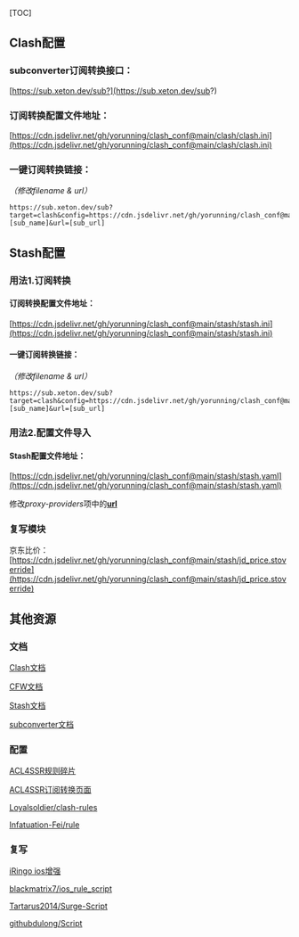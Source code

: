 [TOC]

## Clash配置

### subconverter订阅转换接口：
[https://sub.xeton.dev/sub?](https://sub.xeton.dev/sub?)

### 订阅转换配置文件地址：
[https://cdn.jsdelivr.net/gh/yorunning/clash_conf@main/clash/clash.ini](https://cdn.jsdelivr.net/gh/yorunning/clash_conf@main/clash/clash.ini)

### 一键订阅转换链接：
*（修改filename & url）*
```
https://sub.xeton.dev/sub?target=clash&config=https://cdn.jsdelivr.net/gh/yorunning/clash_conf@main/clash/clash.ini&filename=[sub_name]&url=[sub_url]
```

## Stash配置

### 用法1.订阅转换

#### 订阅转换配置文件地址：
[https://cdn.jsdelivr.net/gh/yorunning/clash_conf@main/stash/stash.ini](https://cdn.jsdelivr.net/gh/yorunning/clash_conf@main/stash/stash.ini)

#### 一键订阅转换链接：
*（修改filename & url）*
```
https://sub.xeton.dev/sub?target=clash&config=https://cdn.jsdelivr.net/gh/yorunning/clash_conf@main/stash/stash.ini&filename=[sub_name]&url=[sub_url]
```

### 用法2.配置文件导入

#### Stash配置文件地址：

[https://cdn.jsdelivr.net/gh/yorunning/clash_conf@main/stash/stash.yaml](https://cdn.jsdelivr.net/gh/yorunning/clash_conf@main/stash/stash.yaml)

修改*proxy-providers*项中的[**url**](https://github.com/yorunning/clash_conf/blob/main/stash/stash.yaml#L13)

### 复写模块
京东比价：[https://cdn.jsdelivr.net/gh/yorunning/clash_conf@main/stash/jd_price.stoverride](https://cdn.jsdelivr.net/gh/yorunning/clash_conf@main/stash/jd_price.stoverride)

## 其他资源

### 文档
[Clash文档](https://lancellc.gitbook.io/clash/)

[CFW文档](https://docs.cfw.lbyczf.com/)

[Stash文档](https://stash.wiki/)

[subconverter文档](https://github.com/tindy2013/subconverter/blob/master/README-cn.md)

### 配置
[ACL4SSR规则碎片](https://github.com/ACL4SSR/ACL4SSR/tree/master/Clash)

[ACL4SSR订阅转换页面](https://acl4ssr-sub.github.io/)

[Loyalsoldier/clash-rules](https://github.com/Loyalsoldier/clash-rules)

[Infatuation-Fei/rule](https://github.com/Infatuation-Fei/rule)

### 复写
[iRingo ios增强](https://github.com/VirgilClyne/iRingo)

[blackmatrix7/ios_rule_script](https://github.com/blackmatrix7/ios_rule_script)

[Tartarus2014/Surge-Script](https://github.com/Tartarus2014/Surge-Script)

[githubdulong/Script](https://github.com/githubdulong/Script)
